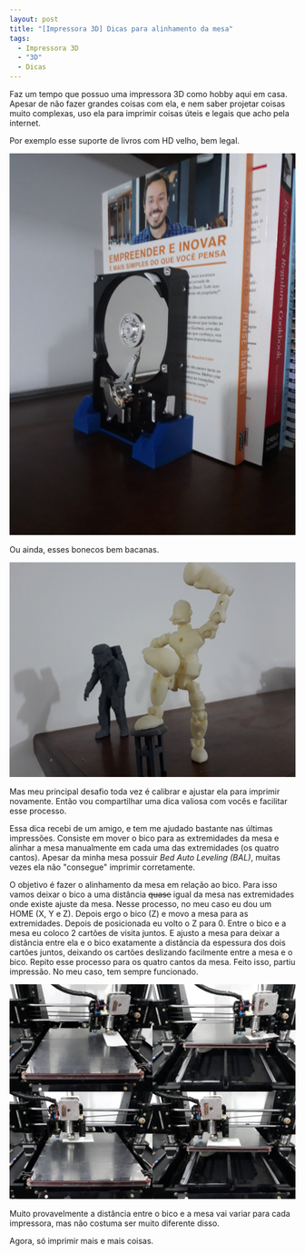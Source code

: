 ```yaml
---
layout: post
title: "[Impressora 3D] Dicas para alinhamento da mesa"
tags: 
  - Impressora 3D
  - "3D"
  - Dicas
---
```


Faz um tempo que possuo uma impressora 3D como hobby aqui em casa. Apesar de não fazer grandes coisas com ela, e nem saber projetar coisas muito complexas, uso ela para imprimir coisas úteis e legais que acho pela internet.

Por exemplo esse suporte de livros com HD velho, bem legal.

![placeholder](https://raw.githubusercontent.com/djunho/djunho.github.io/master/Imagens/2018-02-27-Impressora3D-Dicas-alinhamento/suporte-livros.jpg "Suporte de livros bonitão")

Ou ainda, esses bonecos bem bacanas.

![placeholder](https://raw.githubusercontent.com/djunho/djunho.github.io/master/Imagens/2018-02-27-Impressora3D-Dicas-alinhamento/bonecos.jpg "O astronauta da Tesla e o boxeados de mãos grandes")

Mas meu principal desafio toda vez é calibrar e ajustar ela para imprimir novamente. Então vou compartilhar uma dica valiosa com vocês e facilitar esse processo.

<!-- more -->

Essa dica recebi de um amigo, e tem me ajudado bastante nas últimas impressões. Consiste em mover o bico para as extremidades da mesa e alinhar a mesa manualmente em cada uma das extremidades (os quatro cantos). Apesar da minha mesa possuir _Bed Auto Leveling (BAL)_, muitas vezes ela não "consegue" imprimir corretamente.

O objetivo é fazer o alinhamento da mesa em relação ao bico. Para isso vamos deixar o bico a uma distância ~~quase~~ igual da mesa nas extremidades onde existe ajuste da mesa. Nesse processo, no meu caso eu dou um HOME (X, Y e Z). Depois ergo o bico (Z) e movo a mesa para as extremidades. Depois de posicionada eu volto o Z para 0. Entre o bico e a mesa eu coloco 2 cartões de visita juntos. E ajusto a mesa para deixar a distância entre ela e o bico exatamente a distância da espessura dos dois cartões juntos, deixando os cartões deslizando facilmente entre a mesa e o bico. Repito esse processo para os quatro cantos da mesa. Feito isso, partiu impressão. No meu caso, tem sempre funcionado.

![placeholder](https://raw.githubusercontent.com/djunho/djunho.github.io/master/Imagens/2018-02-27-Impressora3D-Dicas-alinhamento/posicoes.jpg "Exemplo das posições para alinhamento da mesa")

Muito provavelmente a distância entre o bico e a mesa vai variar para cada impressora, mas não costuma ser muito diferente disso.

Agora, só imprimir mais e mais coisas.
